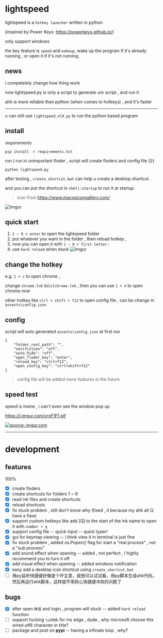 # lightspeed
lightspeed is a `hotkey launcher` written in python

 (inspired by Power Keys: https://powerkeys.github.io/)

only support windows 

the key feature is `speed` and  `wakeup`, wake up the program if it's already running , or open it if it's not running.  

## news
i compeletely change how thing work

now lightspeed.py is only a script to generate `ahk` script , and run it

ahk is more reliable than python (when comes to hotkeys) , and it's faster

--- 

u can still use `lightspeed_old.py` to run the python based program 

## install
requirements
```
pip install -r requirements.txt
```
run ( run in unimportant floder , script will create floders and config file 😥) 
```
python lightspeed.py
```

after testing , `create_shortcut.bat` can help u create a desktop shortcut . 

and you can put the shortcut in `shell:startup` to run it at startup .

> icon from https://www.macosicongallery.com/

![Imgur](https://i.imgur.com/oVTExMh.png)

## quick start

1. `1 ~ 9 + enter` to open the lightspeed folder 
2. put whatever you want in the folder , then reload hotkey ,
3. now you can open it with `1 ~ 9 + first letter` :
4. use `hard reload` when stuck
![Imgur](https://i.imgur.com/aeDuuGW.png)


##  change the hotkey

e.g. `1 + c` to open chrome , 

change `chrome.lnk` to`[x]chrome.lnk` , then you can use `1 + X` to open chrome now

other hotkey like `ctrl + shift + f12` to open config file , can be change in `assests\config.json`

## config

script will auto generated `assests\config.json`  at first run 

```
{
    "folder_root_path": "",
    "notifiction": "off",
    "auto_hide": "off",
    "open_floder_key": "enter",
    "reload_key": "ctrl+f12",
    "open_config_key": "ctrl+shift+f12"
}
```

> config file will be added more features in the future

## speed test
speed is insine ,  i can't even see the window pop up

https://i.imgur.com/vroF1F1.gif

<a href="https://imgur.com/vroF1F1"><img src="https://i.imgur.com/vroF1F1.gif" title="source: imgur.com" /></a>


---

# development

## features 
100% 

- [x] create floders
- [x] create shortcuts for folders 1 ~ 9
- [x] read lnk files and create shortcuts
- [x] reload shortcuts 
- [x] fix stuck problem , still don't know why (fixed , it because my ahk alt Q have a flaw)
- [x] support custom hotkeys like add [Q] to the start of the lnk name to open it with `number + q`
- [x] support config file -- quick input -- quick typer!
- [x] gui for keymap viewing -- i think view it in terminal is just fine 
- [x] fix stuck problem , added os.Popen() flag for start a "real process" , not a "sub process"
- [x] add sound effect when opening -- added , not perfect , I highly recommend you to turn it off
- [x] add visual effect when opening -- added windwos notification
- [x] easy add a desktop icon shortcut using `create_shortcut.bat`
- [ ] 用py监听快捷键好像是个坏主意，我想可以试试看，用py脚本生成ahk代码，然后再运行ahk脚本，这样就不用担心快捷键冲突的问题了

## bugs
- [x] after open `微信` and login , program will stuck -- added `hard reload` function
- [ ] support fucking `\u200b` for ms edge , dude , why microsoft choose this wired utf8 character in title?
- [ ] package and post on **pypi** -- having a infinate loop , why?  

<!-- # upload
> make sure have twine installed first

1. change `setup.py`
2. testing `py setup.py develop`
3. `py setup.py sdist`
4. `twine upload dist/*`33rrrr如1d1d -->